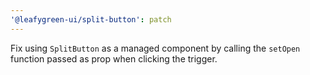 ```yaml
---
'@leafygreen-ui/split-button': patch
---
```


Fix using `SplitButton` as a managed component by calling the `setOpen` function passed as prop when clicking the trigger.
